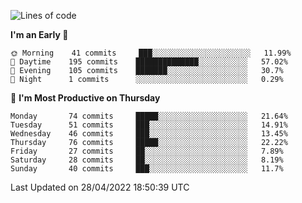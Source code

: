 <!--START_SECTION:waka-->
![Lines of code](https://img.shields.io/badge/From%20Hello%20World%20I%27ve%20Written-193%20Thousand%20lines%20of%20code-blue)

**I'm an Early 🐤** 

```text
🌞 Morning    41 commits     ███░░░░░░░░░░░░░░░░░░░░░░   11.99% 
🌆 Daytime    195 commits    ██████████████░░░░░░░░░░░   57.02% 
🌃 Evening    105 commits    ███████░░░░░░░░░░░░░░░░░░   30.7% 
🌙 Night      1 commits      ░░░░░░░░░░░░░░░░░░░░░░░░░   0.29%

```
📅 **I'm Most Productive on Thursday** 

```text
Monday       74 commits     █████░░░░░░░░░░░░░░░░░░░░   21.64% 
Tuesday      51 commits     ███░░░░░░░░░░░░░░░░░░░░░░   14.91% 
Wednesday    46 commits     ███░░░░░░░░░░░░░░░░░░░░░░   13.45% 
Thursday     76 commits     █████░░░░░░░░░░░░░░░░░░░░   22.22% 
Friday       27 commits     ██░░░░░░░░░░░░░░░░░░░░░░░   7.89% 
Saturday     28 commits     ██░░░░░░░░░░░░░░░░░░░░░░░   8.19% 
Sunday       40 commits     ███░░░░░░░░░░░░░░░░░░░░░░   11.7%

```

 Last Updated on 28/04/2022 18:50:39 UTC
<!--END_SECTION:waka-->
